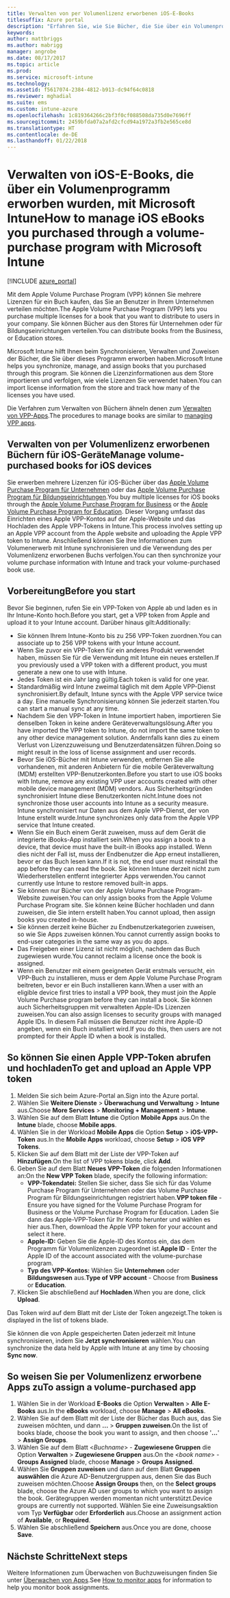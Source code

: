 ```yaml
---
title: Verwalten von per Volumenlizenz erworbenen iOS-E-Books
titlesuffix: Azure portal
description: "Erfahren Sie, wie Sie Bücher, die Sie über ein Volumenprogramm im iOS Store erworben haben, in Intune synchronisieren und dann ihre Nutzung verwalten und nachverfolgen.\""
keywords: 
author: mattbriggs
ms.author: mabrigg
manager: angrobe
ms.date: 08/17/2017
ms.topic: article
ms.prod: 
ms.service: microsoft-intune
ms.technology: 
ms.assetid: f5617074-2384-4812-b913-dc94f64c0818
ms.reviewer: mghadial
ms.suite: ems
ms.custom: intune-azure
ms.openlocfilehash: 1c819364266c2bf3f0cf088508da735d0e7696ff
ms.sourcegitcommit: 2459bfda07a2afd2cfcd94a1972a3fb2e565ce8d
ms.translationtype: HT
ms.contentlocale: de-DE
ms.lasthandoff: 01/22/2018
---
```

# <a name="how-to-manage-ios-ebooks-you-purchased-through-a-volume-purchase-program-with-microsoft-intune"></a><span data-ttu-id="83f5f-103">Verwalten von iOS-E-Books, die über ein Volumenprogramm erworben wurden, mit Microsoft Intune</span><span class="sxs-lookup"><span data-stu-id="83f5f-103">How to manage iOS eBooks you purchased through a volume-purchase program with Microsoft Intune</span></span>


[!INCLUDE [azure_portal](./includes/azure_portal.md)]

<span data-ttu-id="83f5f-104">Mit dem Apple Volume Purchase Program (VPP) können Sie mehrere Lizenzen für ein Buch kaufen, das Sie an Benutzer in Ihrem Unternehmen verteilen möchten.</span><span class="sxs-lookup"><span data-stu-id="83f5f-104">The Apple Volume Purchase Program (VPP) lets you purchase multiple licenses for a book that you want to distribute to users in your company.</span></span> <span data-ttu-id="83f5f-105">Sie können Bücher aus den Stores für Unternehmen oder für Bildungseinrichtungen verteilen.</span><span class="sxs-lookup"><span data-stu-id="83f5f-105">You can distribute books from the Business, or Education stores.</span></span>

<span data-ttu-id="83f5f-106">Microsoft Intune hilft Ihnen beim Synchronisieren, Verwalten und Zuweisen der Bücher, die Sie über dieses Programm erworben haben.</span><span class="sxs-lookup"><span data-stu-id="83f5f-106">Microsoft Intune helps you synchronize, manage, and assign books that you purchased through this program.</span></span> <span data-ttu-id="83f5f-107">Sie können die Lizenzinformationen aus dem Store importieren und verfolgen, wie viele Lizenzen Sie verwendet haben.</span><span class="sxs-lookup"><span data-stu-id="83f5f-107">You can import license information from the store and track how many of the licenses you have used.</span></span>

<span data-ttu-id="83f5f-108">Die Verfahren zum Verwalten von Büchern ähneln denen zum [Verwalten von VPP-Apps](vpp-apps-ios.md).</span><span class="sxs-lookup"><span data-stu-id="83f5f-108">The procedures to manage books are similar to [managing VPP apps](vpp-apps-ios.md).</span></span>

## <a name="manage-volume-purchased-books-for-ios-devices"></a><span data-ttu-id="83f5f-109">Verwalten von per Volumenlizenz erworbenen Büchern für iOS-Geräte</span><span class="sxs-lookup"><span data-stu-id="83f5f-109">Manage volume-purchased books for iOS devices</span></span>
<span data-ttu-id="83f5f-110">Sie erwerben mehrere Lizenzen für iOS-Bücher über das [Apple Volume Purchase Program für Unternehmen](http://www.apple.com/business/vpp/) oder das [Apple Volume Purchase Program für Bildungseinrichtungen](http://volume.itunes.apple.com/us/store).</span><span class="sxs-lookup"><span data-stu-id="83f5f-110">You buy multiple licenses for iOS books through the [Apple Volume Purchase Program for Business](http://www.apple.com/business/vpp/) or the [Apple Volume Purchase Program for Education](http://volume.itunes.apple.com/us/store).</span></span> <span data-ttu-id="83f5f-111">Dieser Vorgang umfasst das Einrichten eines Apple VPP-Kontos auf der Apple-Website und das Hochladen des Apple VPP-Tokens in Intune.</span><span class="sxs-lookup"><span data-stu-id="83f5f-111">This process involves setting up an Apple VPP account from the Apple website and uploading the Apple VPP token to Intune.</span></span>  <span data-ttu-id="83f5f-112">Anschließend können Sie Ihre Informationen zum Volumenerwerb mit Intune synchronisieren und die Verwendung des per Volumenlizenz erworbenen Buchs verfolgen.</span><span class="sxs-lookup"><span data-stu-id="83f5f-112">You can then synchronize your volume purchase information with Intune and track your volume-purchased book use.</span></span>

## <a name="before-you-start"></a><span data-ttu-id="83f5f-113">Vorbereitung</span><span class="sxs-lookup"><span data-stu-id="83f5f-113">Before you start</span></span>
<span data-ttu-id="83f5f-114">Bevor Sie beginnen, rufen Sie ein VPP-Token von Apple ab und laden es in Ihr Intune-Konto hoch.</span><span class="sxs-lookup"><span data-stu-id="83f5f-114">Before you start, get a VPP token from Apple and upload it to your Intune account.</span></span> <span data-ttu-id="83f5f-115">Darüber hinaus gilt:</span><span class="sxs-lookup"><span data-stu-id="83f5f-115">Additionally:</span></span>

* <span data-ttu-id="83f5f-116">Sie können Ihrem Intune-Konto bis zu 256 VPP-Token zuordnen.</span><span class="sxs-lookup"><span data-stu-id="83f5f-116">You can associate up to 256 VPP tokens with your Intune account.</span></span>
* <span data-ttu-id="83f5f-117">Wenn Sie zuvor ein VPP-Token für ein anderes Produkt verwendet haben, müssen Sie für die Verwendung mit Intune ein neues erstellen.</span><span class="sxs-lookup"><span data-stu-id="83f5f-117">If you previously used a VPP token with a different product, you must generate a new one to use with Intune.</span></span>
* <span data-ttu-id="83f5f-118">Jedes Token ist ein Jahr lang gültig.</span><span class="sxs-lookup"><span data-stu-id="83f5f-118">Each token is valid for one year.</span></span>
* <span data-ttu-id="83f5f-119">Standardmäßig wird Intune zweimal täglich mit dem Apple VPP-Dienst synchronisiert.</span><span class="sxs-lookup"><span data-stu-id="83f5f-119">By default, Intune syncs with the Apple VPP service twice a day.</span></span> <span data-ttu-id="83f5f-120">Eine manuelle Synchronisierung können Sie jederzeit starten.</span><span class="sxs-lookup"><span data-stu-id="83f5f-120">You can start a manual sync at any time.</span></span>
* <span data-ttu-id="83f5f-121">Nachdem Sie den VPP-Token in Intune importiert haben, importieren Sie denselben Token in keine andere Geräteverwaltungslösung.</span><span class="sxs-lookup"><span data-stu-id="83f5f-121">After you have imported the VPP token to Intune, do not import the same token to any other device management solution.</span></span> <span data-ttu-id="83f5f-122">Andernfalls kann dies zu einem Verlust von Lizenzzuweisung und Benutzerdatensätzen führen.</span><span class="sxs-lookup"><span data-stu-id="83f5f-122">Doing so might result in the loss of license assignment and user records.</span></span>
* <span data-ttu-id="83f5f-123">Bevor Sie iOS-Bücher mit Intune verwenden, entfernen Sie alle vorhandenen, mit anderen Anbietern für die mobile Geräteverwaltung (MDM) erstellten VPP-Benutzerkonten.</span><span class="sxs-lookup"><span data-stu-id="83f5f-123">Before you start to use iOS books with Intune, remove any existing VPP user accounts created with other mobile device management (MDM) vendors.</span></span> <span data-ttu-id="83f5f-124">Aus Sicherheitsgründen synchronisiert Intune diese Benutzerkonten nicht.</span><span class="sxs-lookup"><span data-stu-id="83f5f-124">Intune does not synchronize those user accounts into Intune as a security measure.</span></span> <span data-ttu-id="83f5f-125">Intune synchronisiert nur Daten aus dem Apple VPP-Dienst, der von Intune erstellt wurde.</span><span class="sxs-lookup"><span data-stu-id="83f5f-125">Intune synchronizes only data from the Apple VPP service that Intune created.</span></span>
* <span data-ttu-id="83f5f-126">Wenn Sie ein Buch einem Gerät zuweisen, muss auf dem Gerät die integrierte iBooks-App installiert sein.</span><span class="sxs-lookup"><span data-stu-id="83f5f-126">When you assign a book to a device, that device must have the built-in iBooks app installed.</span></span> <span data-ttu-id="83f5f-127">Wenn dies nicht der Fall ist, muss der Endbenutzer die App erneut installieren, bevor er das Buch lesen kann.</span><span class="sxs-lookup"><span data-stu-id="83f5f-127">If it is not, the end user must reinstall the app before they can read the book.</span></span> <span data-ttu-id="83f5f-128">Sie können Intune derzeit nicht zum Wiederherstellen entfernt integrierter Apps verwenden.</span><span class="sxs-lookup"><span data-stu-id="83f5f-128">You cannot currently use Intune to restore removed built-in apps.</span></span>
* <span data-ttu-id="83f5f-129">Sie können nur Bücher von der Apple Volume Purchase Program-Website zuweisen.</span><span class="sxs-lookup"><span data-stu-id="83f5f-129">You can only assign books from the Apple Volume Purchase Program site.</span></span> <span data-ttu-id="83f5f-130">Sie können keine Bücher hochladen und dann zuweisen, die Sie intern erstellt haben.</span><span class="sxs-lookup"><span data-stu-id="83f5f-130">You cannot upload, then assign books you created in-house.</span></span>
* <span data-ttu-id="83f5f-131">Sie können derzeit keine Bücher zu Endbenutzerkategorien zuweisen, so wie Sie Apps zuweisen können.</span><span class="sxs-lookup"><span data-stu-id="83f5f-131">You cannot currently assign books to end-user categories in the same way as you do apps.</span></span>
* <span data-ttu-id="83f5f-132">Das Freigeben einer Lizenz ist nicht möglich, nachdem das Buch zugewiesen wurde.</span><span class="sxs-lookup"><span data-stu-id="83f5f-132">You cannot reclaim a license once the book is assigned.</span></span>
* <span data-ttu-id="83f5f-133">Wenn ein Benutzer mit einem geeigneten Gerät erstmals versucht, ein VPP-Buch zu installieren, muss er dem Apple Volume Purchase Program beitreten, bevor er ein Buch installieren kann.</span><span class="sxs-lookup"><span data-stu-id="83f5f-133">When a user with an eligible device first tries to install a VPP book, they must join the Apple Volume Purchase program before they can install a book.</span></span> <span data-ttu-id="83f5f-134">Sie können auch Sicherheitsgruppen mit verwalteten Apple-IDs Lizenzen zuweisen.</span><span class="sxs-lookup"><span data-stu-id="83f5f-134">You can also assign licenses to security groups with managed Apple IDs.</span></span> <span data-ttu-id="83f5f-135">In diesem Fall müssen die Benutzer nicht ihre Apple-ID angeben, wenn ein Buch installiert wird.</span><span class="sxs-lookup"><span data-stu-id="83f5f-135">If you do this, then users are not prompted for their Apple ID when a book is installed.</span></span>

## <a name="to-get-and-upload-an-apple-vpp-token"></a><span data-ttu-id="83f5f-136">So können Sie einen Apple VPP-Token abrufen und hochladen</span><span class="sxs-lookup"><span data-stu-id="83f5f-136">To get and upload an Apple VPP token</span></span>

1. <span data-ttu-id="83f5f-137">Melden Sie sich beim Azure-Portal an.</span><span class="sxs-lookup"><span data-stu-id="83f5f-137">Sign into the Azure portal.</span></span>
2. <span data-ttu-id="83f5f-138">Wählen Sie **Weitere Dienste** > **Überwachung und Verwaltung** > **Intune** aus.</span><span class="sxs-lookup"><span data-stu-id="83f5f-138">Choose **More Services** > **Monitoring + Management** > **Intune**.</span></span>
3. <span data-ttu-id="83f5f-139">Wählen Sie auf dem Blatt **Intune** die Option **Mobile Apps** aus.</span><span class="sxs-lookup"><span data-stu-id="83f5f-139">On the **Intune** blade, choose **Mobile apps**.</span></span>
1.  <span data-ttu-id="83f5f-140">Wählen Sie in der Workload **Mobile Apps** die Option **Setup** > **iOS-VPP-Token** aus.</span><span class="sxs-lookup"><span data-stu-id="83f5f-140">In the **Mobile Apps** workload, choose **Setup** > **iOS VPP Tokens**.</span></span>
2.  <span data-ttu-id="83f5f-141">Klicken Sie auf dem Blatt mit der Liste der VPP-Token auf **Hinzufügen**.</span><span class="sxs-lookup"><span data-stu-id="83f5f-141">On the list of VPP tokens blade, click **Add**.</span></span>
3.  <span data-ttu-id="83f5f-142">Geben Sie auf dem Blatt **Neues VPP-Token** die folgenden Informationen an:</span><span class="sxs-lookup"><span data-stu-id="83f5f-142">On the **New VPP Token** blade, specify the following information:</span></span>
    - <span data-ttu-id="83f5f-143">**VPP-Tokendatei:** Stellen Sie sicher, dass Sie sich für das Volume Purchase Program für Unternehmen oder das Volume Purchase Program für Bildungseinrichtungen registriert haben.</span><span class="sxs-lookup"><span data-stu-id="83f5f-143">**VPP token file** - Ensure you have signed for the Volume Purchase Program for Business or the Volume Purchase Program for Education.</span></span> <span data-ttu-id="83f5f-144">Laden Sie dann das Apple-VPP-Token für Ihr Konto herunter und wählen es hier aus.</span><span class="sxs-lookup"><span data-stu-id="83f5f-144">Then, download the Apple VPP token for your account and select it here.</span></span>
    - <span data-ttu-id="83f5f-145">**Apple-ID:** Geben Sie die Apple-ID des Kontos ein, das dem Programm für Volumenlizenzen zugeordnet ist.</span><span class="sxs-lookup"><span data-stu-id="83f5f-145">**Apple ID** - Enter the Apple ID of the account associated with the volume-purchase program.</span></span>
    - <span data-ttu-id="83f5f-146">**Typ des VPP-Kontos:** Wählen Sie **Unternehmen** oder **Bildungswesen** aus.</span><span class="sxs-lookup"><span data-stu-id="83f5f-146">**Type of VPP account** - Choose from **Business** or **Education**.</span></span>
4. <span data-ttu-id="83f5f-147">Klicken Sie abschließend auf **Hochladen**.</span><span class="sxs-lookup"><span data-stu-id="83f5f-147">When you are done, click **Upload**.</span></span>

<span data-ttu-id="83f5f-148">Das Token wird auf dem Blatt mit der Liste der Token angezeigt.</span><span class="sxs-lookup"><span data-stu-id="83f5f-148">The token is displayed in the list of tokens blade.</span></span>


<span data-ttu-id="83f5f-149">Sie können die von Apple gespeicherten Daten jederzeit mit Intune synchronisieren, indem Sie **Jetzt synchronisieren** wählen.</span><span class="sxs-lookup"><span data-stu-id="83f5f-149">You can synchronize the data held by Apple with Intune at any time by choosing **Sync now**.</span></span>

## <a name="to-assign-a-volume-purchased-app"></a><span data-ttu-id="83f5f-150">So weisen Sie per Volumenlizenz erworbene Apps zu</span><span class="sxs-lookup"><span data-stu-id="83f5f-150">To assign a volume-purchased app</span></span>

1. <span data-ttu-id="83f5f-151">Wählen Sie in der Workload **E-Books** die Option **Verwalten** > **Alle E-Books** aus.</span><span class="sxs-lookup"><span data-stu-id="83f5f-151">In the **eBooks** workload, choose **Manage** > **All eBooks**.</span></span>
2. <span data-ttu-id="83f5f-152">Wählen Sie auf dem Blatt mit der Liste der Bücher das Buch aus, das Sie zuweisen möchten, und dann **...** > **Gruppen zuweisen**.</span><span class="sxs-lookup"><span data-stu-id="83f5f-152">On the list of books blade, choose the book you want to assign, and then choose '**...**' > **Assign Groups**.</span></span>
3. <span data-ttu-id="83f5f-153">Wählen Sie auf dem Blatt <*Buchname*> - **Zugewiesene Gruppen** die Option **Verwalten** > **Zugewiesene Gruppen** aus.</span><span class="sxs-lookup"><span data-stu-id="83f5f-153">On the <*book name*> - **Groups Assigned** blade, choose **Manage** > **Groups Assigned**.</span></span>
4. <span data-ttu-id="83f5f-154">Wählen Sie **Gruppen zuweisen** und dann auf dem Blatt **Gruppen auswählen** die Azure AD-Benutzergruppen aus, denen Sie das Buch zuweisen möchten.</span><span class="sxs-lookup"><span data-stu-id="83f5f-154">Choose **Assign Groups** then, on the **Select groups** blade, choose the Azure AD user groups to which you want to assign the book.</span></span> <span data-ttu-id="83f5f-155">Gerätegruppen werden momentan nicht unterstützt.</span><span class="sxs-lookup"><span data-stu-id="83f5f-155">Device groups are currently not supported.</span></span>
<span data-ttu-id="83f5f-156">Wählen Sie eine Zuweisungsaktion vom Typ **Verfügbar** oder **Erforderlich** aus.</span><span class="sxs-lookup"><span data-stu-id="83f5f-156">Choose an assignment action of **Available**, or **Required**.</span></span> 
5. <span data-ttu-id="83f5f-157">Wählen Sie abschließend **Speichern** aus.</span><span class="sxs-lookup"><span data-stu-id="83f5f-157">Once you are done, choose **Save**.</span></span>

## <a name="next-steps"></a><span data-ttu-id="83f5f-158">Nächste Schritte</span><span class="sxs-lookup"><span data-stu-id="83f5f-158">Next steps</span></span>

<span data-ttu-id="83f5f-159">Weitere Informationen zum Überwachen von Buchzuweisungen finden Sie unter [Überwachen von Apps](apps-monitor.md).</span><span class="sxs-lookup"><span data-stu-id="83f5f-159">See [How to monitor apps](apps-monitor.md) for information to help you monitor book assignments.</span></span>






